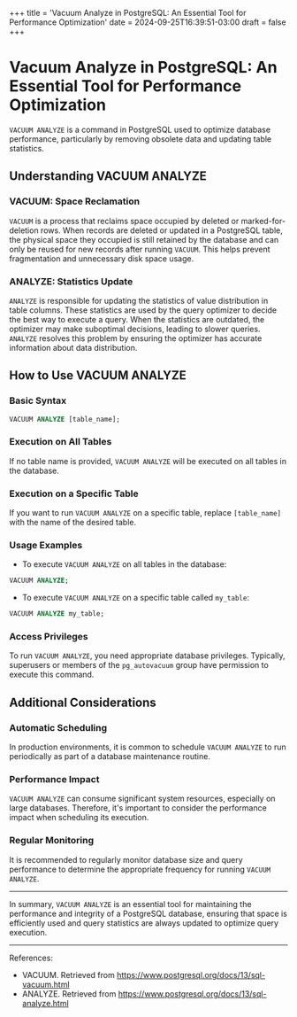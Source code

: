 +++
title = 'Vacuum Analyze in PostgreSQL: An Essential Tool for Performance Optimization'
date = 2024-09-25T16:39:51-03:00
draft = false
+++

# Vacuum Analyze in PostgreSQL: An Essential Tool for Performance Optimization

`VACUUM ANALYZE` is a command in PostgreSQL used to optimize database performance, particularly by removing obsolete data and updating table statistics.

## Understanding VACUUM ANALYZE

### VACUUM: Space Reclamation

`VACUUM` is a process that reclaims space occupied by deleted or marked-for-deletion rows. When records are deleted or updated in a PostgreSQL table, the physical space they occupied is still retained by the database and can only be reused for new records after running `VACUUM`. This helps prevent fragmentation and unnecessary disk space usage.

### ANALYZE: Statistics Update

`ANALYZE` is responsible for updating the statistics of value distribution in table columns. These statistics are used by the query optimizer to decide the best way to execute a query. When the statistics are outdated, the optimizer may make suboptimal decisions, leading to slower queries. `ANALYZE` resolves this problem by ensuring the optimizer has accurate information about data distribution.

## How to Use VACUUM ANALYZE

### Basic Syntax

```sql
VACUUM ANALYZE [table_name];
```

### Execution on All Tables

If no table name is provided, `VACUUM ANALYZE` will be executed on all tables in the database.

### Execution on a Specific Table

If you want to run `VACUUM ANALYZE` on a specific table, replace `[table_name]` with the name of the desired table.

### Usage Examples

- To execute `VACUUM ANALYZE` on all tables in the database:

```sql
VACUUM ANALYZE;
```

- To execute `VACUUM ANALYZE` on a specific table called `my_table`:

```sql
VACUUM ANALYZE my_table;
```

### Access Privileges

To run `VACUUM ANALYZE`, you need appropriate database privileges. Typically, superusers or members of the `pg_autovacuum` group have permission to execute this command.

## Additional Considerations

### Automatic Scheduling

In production environments, it is common to schedule `VACUUM ANALYZE` to run periodically as part of a database maintenance routine.

### Performance Impact

`VACUUM ANALYZE` can consume significant system resources, especially on large databases. Therefore, it's important to consider the performance impact when scheduling its execution.

### Regular Monitoring

It is recommended to regularly monitor database size and query performance to determine the appropriate frequency for running `VACUUM ANALYZE`.

---

In summary, `VACUUM ANALYZE` is an essential tool for maintaining the performance and integrity of a PostgreSQL database, ensuring that space is efficiently used and query statistics are always updated to optimize query execution.

---

References:

- VACUUM. Retrieved from <https://www.postgresql.org/docs/13/sql-vacuum.html>
- ANALYZE. Retrieved from <https://www.postgresql.org/docs/13/sql-analyze.html>
